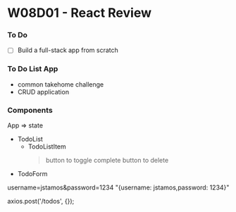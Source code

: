 # W08D01 - React Review

### To Do
- [ ] Build a full-stack app from scratch

### To Do List App
* common takehome challenge
* CRUD application

### Components
App => state
  - TodoList
    - TodoListItem
      > button to toggle complete
      > button to delete
  - TodoForm



username=jstamos&password=1234
"{username: jstamos,password: 1234}"

axios.post('/todos', {});









